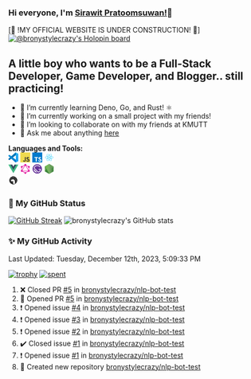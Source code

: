 ### Hi everyone, I'm [Sirawit Pratoomsuwan!](https://bronystylecrazy.github.io)👋
[🚧 !MY OFFICIAL WEBSITE IS UNDER CONSTRUCTION!  🚧]
[![@bronystylecrazy's Holopin board](https://holopin.io/api/user/board?user=bronystylecrazy)](https://holopin.io/@bronystylecrazy)
<!-- API:START www.devsirawit.com -->
## A little boy who wants to be a Full-Stack Developer, Game Developer, and Blogger.. still practicing!

- 🌱 I’m currently learning Deno, Go, and Rust! ⚛️
- 🔭 I’m currently working on a small project with my friends!
- 👯 I’m looking to collaborate on with my friends at KMUTT
- 💬 Ask me about anything [here](https://github.com/bronystylecrazy/bronystylecrazy/issues)

**Languages and Tools:**  
<code><img height="20" src="https://raw.githubusercontent.com/github/explore/80688e429a7d4ef2fca1e82350fe8e3517d3494d/topics/visual-studio-code/visual-studio-code.png"></code>
<code><img height="20" src="https://raw.githubusercontent.com/github/explore/80688e429a7d4ef2fca1e82350fe8e3517d3494d/topics/javascript/javascript.png"></code>
<code><img height="20" src="https://raw.githubusercontent.com/github/explore/80688e429a7d4ef2fca1e82350fe8e3517d3494d/topics/typescript/typescript.png"></code>
<code><img height="20" src="https://raw.githubusercontent.com/github/explore/80688e429a7d4ef2fca1e82350fe8e3517d3494d/topics/react/react.png"></code>
<code>
<img height="20" src="https://raw.githubusercontent.com/github/explore/80688e429a7d4ef2fca1e82350fe8e3517d3494d/topics/vue/vue.png"></code>
<code><img height="20" src="https://raw.githubusercontent.com/github/explore/5c058a388828bb5fde0bcafd4bc867b5bb3f26f3/topics/graphql/graphql.png"></code>
<code><img height="20" src="https://raw.githubusercontent.com/github/explore/e94815998e4e0713912fed477a1f346ec04c3da2/topics/gatsby/gatsby.png"></code>
<code><img height="20" src="https://raw.githubusercontent.com/github/explore/80688e429a7d4ef2fca1e82350fe8e3517d3494d/topics/nodejs/nodejs.png"></code>
<code>
<img height="20" src="https://raw.githubusercontent.com/github/explore/361e2821e2dea67711cde99c9c40ed357061cf27/topics/deno/deno.png"></code>    
<!-- API:END www.devsirawit.com -->

### 🎉 My GitHub Status
[![GitHub Streak](https://github-readme-streak-stats.herokuapp.com/?user=bronystylecrazy&theme=radical&hide_border=true)](https://git.io/streak-stats)
![bronystylecrazy's GitHub stats](https://github-readme-stats.vercel.app/api?username=bronystylecrazy&show_icons=true&theme=radical&hide_border=true)

### ✨ My GitHub Activity
<!--RECENT_ACTIVITY:last_update-->
Last Updated: Tuesday, December 12th, 2023, 5:09:33 PM
<!--RECENT_ACTIVITY:last_update_end-->
[![trophy](https://github-profile-trophy.vercel.app/?username=bronystylecrazy&theme=juicyfresh&no-frame=true&margin-w=10)](https://github.com/ryo-ma/github-profile-trophy)
[![spent](https://github-readme-stats.vercel.app/api/top-langs/?username=bronystylecrazy&hide_border=true&layout=compact&langs_count=10&exclude_repo=comp426,Redventures-Movie-Quotes&text_color=000&icon_color=fff&bg_color=0,52fa5a,4dfcff,c64dff&theme=graywhite)](https://github-readme-stats.vercel.app)
<!--RECENT_ACTIVITY:start-->
1. ❌ Closed PR [#5](https://github.com/bronystylecrazy/nlp-bot-test/pull/5) in [bronystylecrazy/nlp-bot-test](https://github.com/bronystylecrazy/nlp-bot-test)
2. 💪 Opened PR [#5](https://github.com/bronystylecrazy/nlp-bot-test/pull/5) in [bronystylecrazy/nlp-bot-test](https://github.com/bronystylecrazy/nlp-bot-test)
3. ❗️ Opened issue [#4](https://github.com/bronystylecrazy/nlp-bot-test/issues/4) in [bronystylecrazy/nlp-bot-test](https://github.com/bronystylecrazy/nlp-bot-test)
4. ❗️ Opened issue [#3](https://github.com/bronystylecrazy/nlp-bot-test/issues/3) in [bronystylecrazy/nlp-bot-test](https://github.com/bronystylecrazy/nlp-bot-test)
5. ❗️ Opened issue [#2](https://github.com/bronystylecrazy/nlp-bot-test/issues/2) in [bronystylecrazy/nlp-bot-test](https://github.com/bronystylecrazy/nlp-bot-test)
6. ✔️ Closed issue [#1](https://github.com/bronystylecrazy/nlp-bot-test/issues/1) in [bronystylecrazy/nlp-bot-test](https://github.com/bronystylecrazy/nlp-bot-test)
7. ❗️ Opened issue [#1](https://github.com/bronystylecrazy/nlp-bot-test/issues/1) in [bronystylecrazy/nlp-bot-test](https://github.com/bronystylecrazy/nlp-bot-test)
8. 📔 Created new repository [bronystylecrazy/nlp-bot-test](https://github.com/bronystylecrazy/nlp-bot-test)
<!--RECENT_ACTIVITY:end-->

